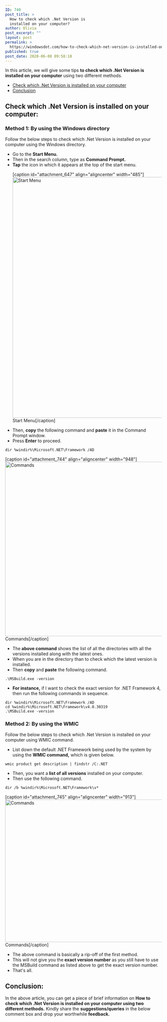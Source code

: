 ```yaml
---
ID: 740
post_title: >
  How to check which .Net Version is
  installed on your computer?
author: Olivia
post_excerpt: ""
layout: post
permalink: >
  https://windowsdot.com/how-to-check-which-net-version-is-installed-on-your-computer/
published: true
post_date: 2020-06-08 09:58:18
---
```

In this article, we will give some tips <strong>to check which .Net Version is installed on your computer</strong> using two different methods.
<ul class="toc">
 	<li><a href="#1">Check which .Net Version is installed on your computer</a></li>
 	<li><a href="#2">Conclusion</a></li>
</ul>
<h2 id="1">Check which .Net Version is installed on your computer:</h2>
<h3>Method 1: By using the Windows directory</h3>
Follow the below steps to check which .Net Version is installed on your computer using the Windows directory.
<ul>
 	<li>Go to the <strong>Start Menu.</strong></li>
 	<li>Then in the search column, type as <strong>Command Prompt.</strong></li>
 	<li><strong>Tap</strong> the icon in which it appears at the top of the start menu.

[caption id="attachment_647" align="aligncenter" width="485"]<img class="wp-image-647 size-full" src="https://windowsdot.com/wp-content/uploads/2020/06/Screenshot_5-1.png" alt="Start Menu" width="485" height="772" /> Start Menu[/caption]</li>
 	<li>Then, <strong>copy</strong> the following command and <strong>paste</strong> it in the Command Prompt window.</li>
 	<li>Press <strong>Enter</strong> to proceed.</li>
</ul>
<pre><code>dir %windir%\Microsoft.NET\Framework /AD</code></pre>
[caption id="attachment_744" align="aligncenter" width="948"]<img class="wp-image-744 size-full" src="https://windowsdot.com/wp-content/uploads/2020/06/Screenshot_1-6.png" alt="Commands" width="948" height="559" /> Commands[/caption]
<ul>
 	<li>The<strong> above command</strong> shows the list of all the directories with all the versions installed along with the latest ones.</li>
 	<li>When you are in the directory than to check which the latest version is installed.</li>
 	<li>Then <strong>copy</strong> and <strong>paste</strong> the following command.</li>
</ul>
<pre><code>.\MSBuild.exe -version</code></pre>
<ul>
 	<li><strong>For instance,</strong> if I want to check the exact version for .NET Framework 4, then run the following commands in sequence.</li>
</ul>
<pre><code>dir %windir%\Microsoft.NET\Framework /AD
cd %windir%\Microsoft.NET\Framework\v4.0.30319
.\MSBuild.exe -version</code></pre>
<h3>Method 2: By using the WMIC</h3>
Follow the below steps to check which .Net Version is installed on your computer using WMIC command.
<ul>
 	<li>List down the default .NET Framework being used by the system by using the <strong>WMIC command,</strong> which is given below.</li>
</ul>
<pre><code>wmic product get description | findstr /C:.NET</code></pre>
<ul>
 	<li>Then, you want a<strong> list of all versions</strong> installed on your computer.</li>
 	<li>Then use the following command.</li>
</ul>
<pre><code>dir /b %windir%\Microsoft.NET\Framework\v*</code></pre>
[caption id="attachment_745" align="aligncenter" width="913"]<img class="wp-image-745 size-full" src="https://windowsdot.com/wp-content/uploads/2020/06/Screenshot_2-5.png" alt="Commands" width="913" height="457" /> Commands[/caption]
<ul>
 	<li>The above command is basically a rip-off of the first method.</li>
 	<li>This will not give you the<strong> exact version number</strong> as you still have to use the MSBuild command as listed above to get the exact version number.</li>
 	<li>That's all.</li>
</ul>
<h2 id="2">Conclusion:</h2>
In the above article, you can get a piece of brief information on <strong>How to check which .Net Version is installed on your computer using two different methods.</strong> Kindly share the <strong>suggestions/queries</strong> in the below comment box and drop your worthwhile <strong>feedback.</strong>